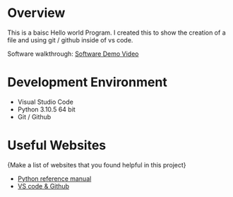 # Overview

This is a baisc Hello world Program. I created this to show the creation of a file and using git / github inside of vs code.


Software walkthrough: [Software Demo Video](https://youtu.be/aY7hKnIibGM)

# Development Environment

* Visual Studio Code
* Python 3.10.5 64 bit
* Git / Github

# Useful Websites

{Make a list of websites that you found helpful in this project}
* [Python reference manual](https://docs.python.org/3/)
* [VS code & Github](https://code.visualstudio.com/docs/editor/versioncontrol)